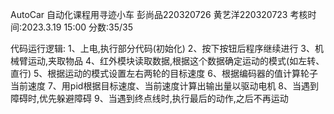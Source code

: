 AutoCar 自动化课程用寻迹小车
彭尚品220320726 黄艺洋220320723
考核时间:2023.3.19 15:00
分数:35/35

代码运行逻辑:
1、上电,执行部分代码(初始化)
2、按下按钮后程序继续进行
3、机械臂运动,夹取物品
4、红外模块读取数据,根据这个数据确定运动的模式(如左转、直行)
5、根据运动的模式设置左右两轮的目标速度
6、根据编码器的值计算轮子当前速度
7、用pid根据目标速度、当前速度计算出输出量以驱动电机
8、当遇到障碍时,优先躲避障碍
9、当遇到终点线时,执行最后的动作,之后不再运动